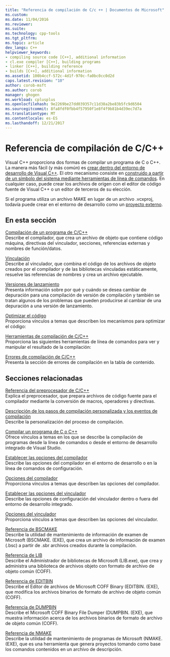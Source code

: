 ```yaml
---
title: "Referencia de compilación de C/c ++ | Documentos de Microsoft"
ms.custom: 
ms.date: 11/04/2016
ms.reviewer: 
ms.suite: 
ms.technology: cpp-tools
ms.tgt_pltfrm: 
ms.topic: article
dev_langs: C++
helpviewer_keywords:
- compiling source code [C++], additional information
- cl.exe compiler [C++], building programs
- linker [C++], building reference
- builds [C++], additional information
ms.assetid: 100b4ccf-572c-4d1f-970c-fa0bc0cc0d2d
caps.latest.revision: "10"
author: corob-msft
ms.author: corob
manager: ghogen
ms.workload: cplusplus
ms.openlocfilehash: 9e2269be27dd039357c11d38a2be83b5fc9d6504
ms.sourcegitcommit: 8fa8fdf0fbb4f57950f1e8f4f9b81b4d39ec7d7a
ms.translationtype: MT
ms.contentlocale: es-ES
ms.lasthandoff: 12/21/2017
---
```

# <a name="cc-building-reference"></a>Referencia de compilación de C/C++
Visual C++ proporciona dos formas de compilar un programa de C o C++. La manera más fácil (y más común) es [crear dentro del entorno de desarrollo de Visual C++](../../ide/building-cpp-projects-in-visual-studio.md). El otro mecanismo consiste en [construido a partir de un símbolo del sistema mediante herramientas de línea de comandos](../../build/building-on-the-command-line.md). En cualquier caso, puede crear los archivos de origen con el editor de código fuente de Visual C++ o un editor de terceros de su elección.  
  
 Si el programa utiliza un archivo MAKE en lugar de un archivo .vcxproj, todavía puede crear en el entorno de desarrollo como un [proyecto externo](../../ide/building-external-projects.md).  
  
## <a name="in-this-section"></a>En esta sección  
 [Compilación de un programa de C/C++](../../build/reference/compiling-a-c-cpp-program.md)  
 Describe el compilador, que crea un archivo de objeto que contiene código máquina, directivas del vinculador, secciones, referencias externas y nombres de función/datos.  
  
 [Vinculación](../../build/reference/linking.md)  
 Describe al vinculador, que combina el código de los archivos de objeto creados por el compilador y de las bibliotecas vinculadas estáticamente, resuelve las referencias de nombres y crea un archivo ejecutable.  
  
 [Versiones de lanzamiento](../../build/reference/release-builds.md)  
 Presenta información sobre por qué y cuándo se desea cambiar de depuración para una compilación de versión de compilación y también se tratan algunos de los problemas que pueden producirse al cambiar de una depuración a una versión de lanzamiento.  
  
 [Optimizar el código](../../build/reference/optimizing-your-code.md)  
 Proporciona vínculos a temas que describen los mecanismos para optimizar el código:  
  
 [Herramientas de compilación de C/C++](../../build/reference/c-cpp-build-tools.md)  
 Proporciona las siguientes herramientas de línea de comandos para ver y manipular el resultado de la compilación:  
  
 [Errores de compilación de C/C++](../../error-messages/compiler-errors-1/c-cpp-build-errors.md)  
 Presenta la sección de errores de compilación en la tabla de contenido.  
  
## <a name="related-sections"></a>Secciones relacionadas  
 [Referencia del preprocesador de C/C++](../../preprocessor/c-cpp-preprocessor-reference.md)  
 Explica el preprocesador, que prepara archivos de código fuente para el compilador mediante la conversión de macros, operadores y directivas.  
  
 [Descripción de los pasos de compilación personalizada y los eventos de compilación](../../ide/understanding-custom-build-steps-and-build-events.md)  
 Describe la personalización del proceso de compilación.  
  
 [Compilar un programa de C o C++](../../build/building-c-cpp-programs.md)  
 Ofrece vínculos a temas en los que se describe la compilación de programas desde la línea de comandos o desde el entorno de desarrollo integrado de Visual Studio.  
  
 [Establecer las opciones del compilador](../../build/reference/setting-compiler-options.md)  
 Describe las opciones del compilador en el entorno de desarrollo o en la línea de comandos de configuración.  
  
 [Opciones del compilador](../../build/reference/compiler-options.md)  
 Proporciona vínculos a temas que describen las opciones del compilador.  
  
 [Establecer las opciones del vinculador](../../build/reference/setting-linker-options.md)  
 Describe las opciones de configuración del vinculador dentro o fuera del entorno de desarrollo integrado.  
  
 [Opciones del vinculador](../../build/reference/linker-options.md)  
 Proporciona vínculos a temas que describen las opciones del vinculador.  
  
 [Referencia de BSCMAKE](../../build/reference/bscmake-reference.md)  
 Describe la utilidad de mantenimiento de información de examen de Microsoft (BSCMAKE. (EXE), que crea un archivo de información de examen (.bsc) a partir de .sbr archivos creados durante la compilación.  
  
 [Referencia de LIB](../../build/reference/lib-reference.md)  
 Describe el Administrador de bibliotecas de Microsoft (LIB.exe), que crea y administra una biblioteca de archivos objeto con formato de archivo de objeto común (COFF).  
  
 [Referencia de EDITBIN](../../build/reference/editbin-reference.md)  
 Describe el Editor de archivos de Microsoft COFF Binary (EDITBIN. (EXE), que modifica los archivos binarios de formato de archivo de objeto común (COFF).  
  
 [Referencia de DUMPBIN](../../build/reference/dumpbin-reference.md)  
 Describe el Microsoft COFF Binary File Dumper (DUMPBIN. (EXE), que muestra información acerca de los archivos binarios de formato de archivo de objeto común (COFF).  
  
 [Referencia de NMAKE](../../build/nmake-reference.md)  
 Describe la utilidad de mantenimiento de programas de Microsoft (NMAKE. (EXE), que es una herramienta que genera proyectos tomando como base los comandos contenidos en un archivo de descripción.